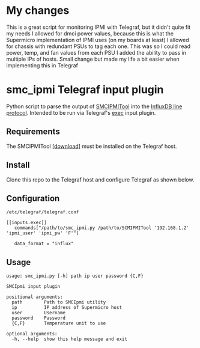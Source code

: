 # My changes
This is a great script for monitoring IPMI with Telegraf, but it didn't quite fit my needs
I allowed for dmci power values, because this is what the Supermicro implementation of IPMI uses (on my boards at least)
I allowed for chassis with redundant PSUs to tag each one. This was so I could read power, temp, and fan values from each PSU
I added the ability to pass in multiple IPs of hosts. Small change but made my life a bit easier when implementing this in Telegraf

# smc_ipmi Telegraf input plugin
Python script to parse the output of [SMCIPMITool](https://www.supermicro.com/en/solutions/management-software/ipmi-utilities) into the [InfluxDB line protocol](https://docs.influxdata.com/influxdb/latest/reference/syntax/line-protocol/). Intended to be run via Telegraf's [exec](https://github.com/influxdata/telegraf/tree/master/plugins/inputs/exec) input plugin.

## Requirements
The SMCIPMITool [[download]](https://www.supermicro.com/SwDownload/SwSelect_Free.aspx?cat=IPMI) must be installed on the Telegraf host.

## Install
Clone this repo to the Telegraf host and configure Telegraf as shown below.

## Configuration

`/etc/telegraf/telegraf.conf`
```
[[inputs.exec]]
   commands["/path/to/smc_ipmi.py /path/to/SCMIPMITool '192.168.1.2' 'ipmi_user' 'ipmi_pw' 'F'"]

   data_format = "influx"
```

## Usage
```
usage: smc_ipmi.py [-h] path ip user password {C,F}

SMCIpmi input plugin

positional arguments:
  path        Path to SMCIpmi utility
  ip          IP address of Supermicro host
  user        Username
  password    Password
  {C,F}       Temperature unit to use

optional arguments:
  -h, --help  show this help message and exit
```
